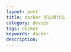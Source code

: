 ```yaml
---
layout: post
title: docker 可以做什么
category: devops
tags: docker
keywords: docker
description:
---
```

